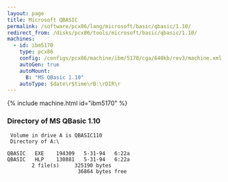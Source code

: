 ```yaml
---
layout: page
title: Microsoft QBASIC
permalink: /software/pcx86/lang/microsoft/basic/qbasic/1.10/
redirect_from: /disks/pcx86/tools/microsoft/basic/qbasic/1.10/
machines:
  - id: ibm5170
    type: pcx86
    config: /configs/pcx86/machine/ibm/5170/cga/640kb/rev3/machine.xml
    autoGen: true
    autoMount:
      B: "MS QBasic 1.10"
    autoType: $date\r$time\rB:\rDIR\r
---
```


{% include machine.html id="ibm5170" %}

### Directory of MS QBasic 1.10

     Volume in drive A is QBASIC110
     Directory of A:\

    QBASIC   EXE    194309   5-31-94   6:22a
    QBASIC   HLP    130881   5-31-94   6:22a
            2 file(s)     325190 bytes
                           36864 bytes free
